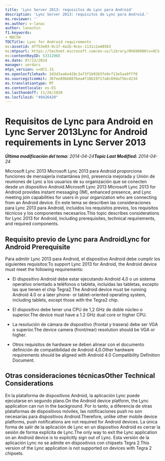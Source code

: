 ```yaml
---
title: 'Lync Server 2013: requisitos de Lync para Android'
description: 'Lync Server 2013: requisitos de Lync para Android.'
ms.reviewer: ''
ms.author: v-lanac
author: lanachin
f1.keywords:
- NOCSH
TOCTitle: Lync for Android requirements
ms:assetid: 4ff53e03-0c1f-4a2b-9cec-1131c2a48563
ms:mtpsurl: https://technet.microsoft.com/en-us/library/Hh690980(v=OCS.15)
ms:contentKeyID: 53312965
ms.date: 07/23/2014
manager: serdars
mtps_version: v=OCS.15
ms.openlocfilehash: 2d3d3aa6e428c3a73f1b9263fe9cf13e5aa9fff0
ms.sourcegitcommit: 36fee89bb887bea4f18b19f17a8c69daf5bc423d
ms.translationtype: MT
ms.contentlocale: es-ES
ms.lasthandoff: 11/26/2020
ms.locfileid: "49426420"
---
```

# <a name="lync-for-android-requirements-in-lync-server-2013"></a><span data-ttu-id="335f2-103">Requisitos de Lync para Android en Lync Server 2013</span><span class="sxs-lookup"><span data-stu-id="335f2-103">Lync for Android requirements in Lync Server 2013</span></span>

<div data-xmlns="http://www.w3.org/1999/xhtml">

<div class="topic" data-xmlns="http://www.w3.org/1999/xhtml" data-msxsl="urn:schemas-microsoft-com:xslt" data-cs="https://msdn.microsoft.com/">

<div data-asp="https://msdn2.microsoft.com/asp">



</div>

<div id="mainSection">

<div id="mainBody"><span data-ttu-id="335f2-104">

<span> </span></span><span class="sxs-lookup"><span data-stu-id="335f2-104">

<span> </span></span></span>

<span data-ttu-id="335f2-105">_**Última modificación del tema:** 2014-04-24_</span><span class="sxs-lookup"><span data-stu-id="335f2-105">_**Topic Last Modified:** 2014-04-24_</span></span>

<span data-ttu-id="335f2-106">Microsoft Lync 2013 Microsoft Lync 2013 para Android proporciona funciones de mensajería instantánea (mi), presencia mejorada y Unión de reuniones de Lync a los usuarios de su organización que se conecten desde un dispositivo Android.</span><span class="sxs-lookup"><span data-stu-id="335f2-106">Microsoft Lync 2013 Microsoft Lync 2013 for Android provides instant messaging (IM), enhanced presence, and Lync meeting join capabilities for users in your organization who are connecting from an Android device.</span></span> <span data-ttu-id="335f2-107">En este tema se describen las consideraciones para Lync 2013 para Android, incluidos los requisitos previos, los requisitos técnicos y los componentes necesarios.</span><span class="sxs-lookup"><span data-stu-id="335f2-107">This topic describes considerations for Lync 2013 for Android, including prerequisites, technical requirements, and required components.</span></span>

<div>

## <a name="lync-for-android-prerequisite"></a><span data-ttu-id="335f2-108">Requisito previo de Lync para Android</span><span class="sxs-lookup"><span data-stu-id="335f2-108">Lync for Android Prerequisite</span></span>

<span data-ttu-id="335f2-109">Para admitir Lync 2013 para Android, el dispositivo Android debe cumplir los siguientes requisitos:</span><span class="sxs-lookup"><span data-stu-id="335f2-109">To support Lync 2013 for Android, the Android device must meet the following requirements:</span></span>

  - <span data-ttu-id="335f2-110">El dispositivo Android debe estar ejecutando Android 4,0 o un sistema operativo orientado a teléfonos o tableta, incluidas las tabletas, excepto las que tienen el chip Tegra2.</span><span class="sxs-lookup"><span data-stu-id="335f2-110">The Android device must be running Android 4.0 or a later phone- or tablet-oriented operating system, including tablets, except those with the Tegra2 chip.</span></span>

  - <span data-ttu-id="335f2-111">El dispositivo debe tener una CPU de 1,2 GHz de doble núcleo o superior.</span><span class="sxs-lookup"><span data-stu-id="335f2-111">The device must have a 1.2 GHz dual core or higher CPU.</span></span>

  - <span data-ttu-id="335f2-112">La resolución de cámara de dispositivo (frontal y trasera) debe ser VGA o superior.</span><span class="sxs-lookup"><span data-stu-id="335f2-112">The device camera (front/rear) resolution should be VGA or higher.</span></span>

  - <span data-ttu-id="335f2-113">Otros requisitos de hardware se deben alinear con el documento definición de compatibilidad de Android 4,0.</span><span class="sxs-lookup"><span data-stu-id="335f2-113">Other hardware requirements should be aligned with Android 4.0 Compatibility Definition Document.</span></span>

</div>

<div>

## <a name="other-technical-considerations"></a><span data-ttu-id="335f2-114">Otras consideraciones técnicas</span><span class="sxs-lookup"><span data-stu-id="335f2-114">Other Technical Considerations</span></span>

<span data-ttu-id="335f2-115">En la plataforma de dispositivos Android, la aplicación Lync puede ejecutarse en segundo plano.</span><span class="sxs-lookup"><span data-stu-id="335f2-115">On the Android device platform, the Lync application can run in the background.</span></span> <span data-ttu-id="335f2-116">Por lo tanto, a diferencia de otras plataformas de dispositivos móviles, las notificaciones push no son necesarias para dispositivos Android.</span><span class="sxs-lookup"><span data-stu-id="335f2-116">Therefore, unlike other mobile device platforms, push notifications are not required for Android devices.</span></span> <span data-ttu-id="335f2-117">La única forma de salir de la aplicación de Lync en un dispositivo Android es cerrar la sesión de forma explícita de Lync.</span><span class="sxs-lookup"><span data-stu-id="335f2-117">The only way to exit the Lync application on an Android device is to explicitly sign out of Lync.</span></span> <span data-ttu-id="335f2-118">Esta versión de la aplicación Lync no se admite en dispositivos con chipsets Tegra 2.</span><span class="sxs-lookup"><span data-stu-id="335f2-118">This version of the Lync application is not supported on devices with Tegra 2 chipsets.</span></span>

<span data-ttu-id="335f2-119"></div>

</div>

<span> </span>

</div>

</div>

</span><span class="sxs-lookup"><span data-stu-id="335f2-119"></div>

</div>

<span> </span>

</div>

</div>

</span></span></div>

